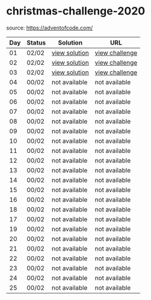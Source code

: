 # christmas-challenge-2020

source: https://adventofcode.com/

| Day | Status | Solution | URL |
|-----|--------|----------|-----|
|  01 |  02/02 | [view solution](day01/) | [view challenge](https://adventofcode.com/2020/day/1) |
|  02 |  02/02 | [view solution](day02/) | [view challenge](https://adventofcode.com/2020/day/2) |
|  03 |  02/02 | [view solution](day03/) | [view challenge](https://adventofcode.com/2020/day/3) |
|  04 |  00/02 | not available | not available |
|  05 |  00/02 | not available | not available |
|  06 |  00/02 | not available | not available |
|  07 |  00/02 | not available | not available |
|  08 |  00/02 | not available | not available |
|  09 |  00/02 | not available | not available |
|  10 |  00/02 | not available | not available |
|  11 |  00/02 | not available | not available |
|  12 |  00/02 | not available | not available |
|  13 |  00/02 | not available | not available |
|  14 |  00/02 | not available | not available |
|  15 |  00/02 | not available | not available |
|  16 |  00/02 | not available | not available |
|  18 |  00/02 | not available | not available |
|  17 |  00/02 | not available | not available |
|  19 |  00/02 | not available | not available |
|  20 |  00/02 | not available | not available |
|  21 |  00/02 | not available | not available |
|  22 |  00/02 | not available | not available |
|  23 |  00/02 | not available | not available |
|  24 |  00/02 | not available | not available |
|  25 |  00/02 | not available | not available |
